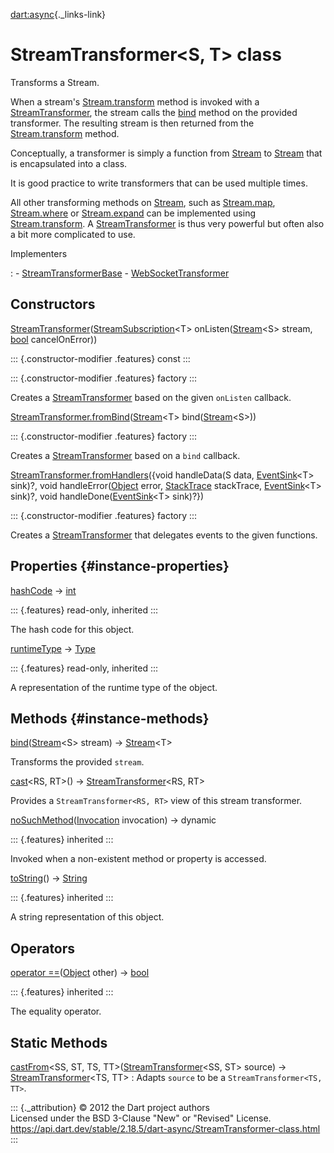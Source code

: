 [dart:async](../dart-async/dart-async-library){._links-link}

StreamTransformer\<S, T\> class
===============================

Transforms a Stream.

When a stream\'s [Stream.transform](stream/transform) method is invoked
with a [StreamTransformer](streamtransformer-class), the stream calls
the [bind](streamtransformer/bind) method on the provided transformer.
The resulting stream is then returned from the
[Stream.transform](stream/transform) method.

Conceptually, a transformer is simply a function from
[Stream](stream-class) to [Stream](stream-class) that is encapsulated
into a class.

It is good practice to write transformers that can be used multiple
times.

All other transforming methods on [Stream](stream-class), such as
[Stream.map](stream/map), [Stream.where](stream/where) or
[Stream.expand](stream/expand) can be implemented using
[Stream.transform](stream/transform). A
[StreamTransformer](streamtransformer-class) is thus very powerful but
often also a bit more complicated to use.

Implementers

:   -   [StreamTransformerBase](streamtransformerbase-class)
    -   [WebSocketTransformer](../dart-io/websockettransformer-class)

Constructors
------------

[StreamTransformer](streamtransformer/streamtransformer)([StreamSubscription](streamsubscription-class)\<T\>
onListen([Stream](stream-class)\<S\> stream,
[bool](../dart-core/bool-class) cancelOnError))

::: {.constructor-modifier .features}
const
:::

::: {.constructor-modifier .features}
factory
:::

Creates a [StreamTransformer](streamtransformer-class) based on the
given `onListen` callback.

[StreamTransformer.fromBind](streamtransformer/streamtransformer.frombind)([Stream](stream-class)\<T\>
bind([Stream](stream-class)\<S\>))

::: {.constructor-modifier .features}
factory
:::

Creates a [StreamTransformer](streamtransformer-class) based on a `bind`
callback.

[StreamTransformer.fromHandlers](streamtransformer/streamtransformer.fromhandlers)({void
handleData(S data, [EventSink](eventsink-class)\<T\> sink)?, void
handleError([Object](../dart-core/object-class) error,
[StackTrace](../dart-core/stacktrace-class) stackTrace,
[EventSink](eventsink-class)\<T\> sink)?, void
handleDone([EventSink](eventsink-class)\<T\> sink)?})

::: {.constructor-modifier .features}
factory
:::

Creates a [StreamTransformer](streamtransformer-class) that delegates
events to the given functions.

Properties {#instance-properties}
----------

[hashCode](../dart-core/object/hashcode) → [int](../dart-core/int-class)

::: {.features}
read-only, inherited
:::

The hash code for this object.

[runtimeType](../dart-core/object/runtimetype) →
[Type](../dart-core/type-class)

::: {.features}
read-only, inherited
:::

A representation of the runtime type of the object.

Methods {#instance-methods}
-------

[bind](streamtransformer/bind)([Stream](stream-class)\<S\> stream) →
[Stream](stream-class)\<T\>

Transforms the provided `stream`.

[cast](streamtransformer/cast)\<RS, RT\>() →
[StreamTransformer](streamtransformer-class)\<RS, RT\>

Provides a `StreamTransformer<RS, RT>` view of this stream transformer.

[noSuchMethod](../dart-core/object/nosuchmethod)([Invocation](../dart-core/invocation-class)
invocation) → dynamic

::: {.features}
inherited
:::

Invoked when a non-existent method or property is accessed.

[toString](../dart-core/object/tostring)() →
[String](../dart-core/string-class)

::: {.features}
inherited
:::

A string representation of this object.

Operators
---------

[operator
==](../dart-core/object/operator_equals)([Object](../dart-core/object-class)
other) → [bool](../dart-core/bool-class)

::: {.features}
inherited
:::

The equality operator.

Static Methods
--------------

[castFrom](streamtransformer/castfrom)\<SS, ST, TS, TT\>([StreamTransformer](streamtransformer-class)\<SS, ST\> source) → [StreamTransformer](streamtransformer-class)\<TS, TT\>
:   Adapts `source` to be a `StreamTransformer<TS, TT>`.

::: {._attribution}
© 2012 the Dart project authors\
Licensed under the BSD 3-Clause \"New\" or \"Revised\" License.\
<https://api.dart.dev/stable/2.18.5/dart-async/StreamTransformer-class.html>
:::
